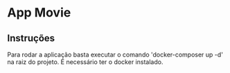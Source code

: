 # App Movie
## Instruções
Para rodar a aplicação basta executar o comando 'docker-composer up -d' na raiz do projeto. É necessário ter o docker instalado. 